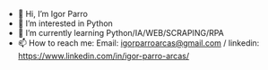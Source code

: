 - 👋 Hi, I’m Igor Parro 
- 👀 I’m interested in Python
- 🌱 I’m currently learning Python/IA/WEB/SCRAPING/RPA
- 📫 How to reach me: Email: igorparroarcas@gmail.com / linkedin: https://www.linkedin.com/in/igor-parro-arcas/
